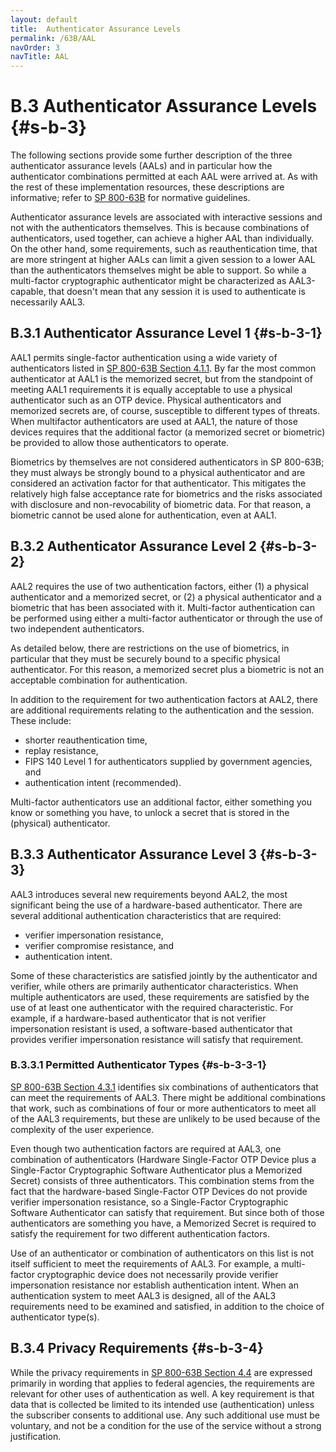 ```yaml
---
layout: default
title:  Authenticator Assurance Levels
permalink: /63B/AAL
navOrder: 3  
navTitle: AAL  
---
```


# B.3 Authenticator Assurance Levels {#s-b-3}

The following sections provide some further description of the three authenticator assurance levels (AALs) and in particular how the authenticator combinations permitted at each AAL were arrived at. As with the rest of these implementation resources, these descriptions are informative; refer to [SP 800-63B](https://pages.nist.gov/800-63-3/sp800-63b.html#sec4) for normative guidelines.

Authenticator assurance levels are associated with interactive sessions and not with the authenticators themselves. This is because combinations of authenticators, used together, can achieve a higher AAL than individually. On the other hand, some requirements, such as reauthentication time, that are more stringent at higher AALs can limit a given session to a lower AAL than the authenticators themselves might be able to support. So while a multi-factor cryptographic authenticator might be characterized as AAL3-capable, that doesn't mean that any session it is used to authenticate is necessarily AAL3.

## B.3.1 Authenticator Assurance Level 1 {#s-b-3-1}

AAL1 permits single-factor authentication using a wide variety of authenticators listed in [SP 800-63B Section 4.1.1](https://pages.nist.gov/800-63-3/sp800-63b.html#411-permitted-authenticator-types). By far the most common authenticator at AAL1 is the memorized secret, but from the standpoint of meeting AAL1 requirements it is equally acceptable to use a physical authenticator such as an OTP device. Physical authenticators and memorized secrets are, of course, susceptible to different types of threats. When multifactor authenticators are used at AAL1, the nature of those devices requires that the additional factor (a memorized secret or biometric) be provided to allow those authenticators to operate.

Biometrics by themselves are not considered authenticators in SP 800-63B; they must always be strongly bound to a physical authenticator and are considered an activation factor for that authenticator. This mitigates the relatively high false acceptance rate for biometrics and the risks associated with disclosure and non-revocability of biometric data. For that reason, a biometric cannot be used alone for authentication, even at AAL1.

## B.3.2 Authenticator Assurance Level 2 {#s-b-3-2}

AAL2 requires the use of two authentication factors, either (1) a physical authenticator and a memorized secret, or (2) a physical authenticator and a biometric that has been associated with it. Multi-factor authentication can be performed using either a multi-factor authenticator or through the use of two independent authenticators.

As detailed below, there are restrictions on the use of biometrics, in particular that they must be securely bound to a specific physical authenticator. For this reason, a memorized secret plus a biometric is not an acceptable combination for authentication.

In addition to the requirement for two authentication factors at AAL2, there are additional requirements relating to the authentication and the session. These include:

* shorter reauthentication time,
* replay resistance,
* FIPS 140 Level 1 for authenticators supplied by government agencies, and
* authentication intent (recommended).

Multi-factor authenticators use an additional factor, either something you know or something you have, to unlock a secret that is stored in the (physical) authenticator.

## B.3.3 Authenticator Assurance Level 3 {#s-b-3-3}

AAL3 introduces several new requirements beyond AAL2, the most significant being the use of a hardware-based authenticator. There are several additional authentication characteristics that are required:

* verifier impersonation resistance,
* verifier compromise resistance, and
* authentication intent.

Some of these characteristics are satisfied jointly by the authenticator and verifier, while others are primarily authenticator characteristics. When multiple authenticators are used, these requirements are satisfied by the use of at least one authenticator with the required characteristic. For example, if a hardware-based authenticator that is not verifier impersonation resistant is used, a software-based authenticator that provides verifier impersonation resistance will satisfy that requirement.

### B.3.3.1 Permitted Authenticator Types {#s-b-3-3-1}

[SP 800-63B Section 4.3.1](https://pages.nist.gov/800-63-3/sp800-63b.html#aal3types) identifies six combinations of authenticators that can meet the requirements of AAL3. There might be additional combinations that work, such as combinations of four or more authenticators to meet all of the AAL3 requirements, but these are unlikely to be used because of the complexity of the user experience.

Even though two authentication factors are required at AAL3, one combination of authenticators (Hardware Single-Factor OTP Device plus a Single-Factor Cryptographic Software Authenticator plus a Memorized Secret) consists of three authenticators. This combination stems from the fact that the hardware-based Single-Factor OTP Devices do not provide verifier impersonation resistance, so a Single-Factor Cryptographic Software Authenticator can satisfy that requirement. But since both of those authenticators are something you have, a Memorized Secret is required to satisfy the requirement for two different authentication factors.

Use of an authenticator or combination of authenticators on this list is not itself sufficient to meet the requirements of AAL3. For example, a multi-factor cryptographic device does not necessarily provide verifier impersonation resistance nor establish authentication intent. When an authentication system to meet AAL3 is designed, all of the AAL3 requirements need to be examined and satisfied, in addition to the choice of authenticator type(s).

## B.3.4 Privacy Requirements {#s-b-3-4}

While the privacy requirements in [SP 800-63B Section 4.4](https://pages.nist.gov/800-63-3/sp800-63b.html#aal_privacy) are expressed primarily in wording that applies to federal agencies, the requirements are relevant for other uses of authentication as well. A key requirement is that data that is collected be limited to its intended use (authentication) unless the subscriber consents to additional use. Any such additional use must be voluntary, and not be a condition for the use of the service without a strong justification.
